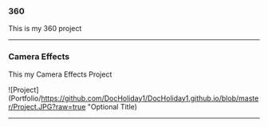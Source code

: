### 360

This is my 360 project

<script src="//360.vizor.io/scripts/embed.js" data-vizorurl="https://360.vizor.io/embed/v/y0xed" ></script>

***



### Camera Effects

This my Camera Effects Project

![Project](Portfolio/https://github.com/DocHoliday1/DocHoliday1.github.io/blob/master/Project.JPG?raw=true "Optional Title)

***
